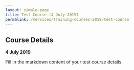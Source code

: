 ```yaml
--- 
layout: simple-page
title: Test Course (4 July 2019)
permalink: /services/training-courses-2019/test-course  
--- 
```


## Course Details
**4 July 2019**

Fill in the markdown content of your test course details.
